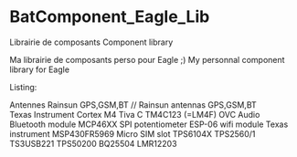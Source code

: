 # BatComponent_Eagle_Lib
Librairie de composants 
Component library

Ma librairie de composants perso pour Eagle ;) 
My personnal component library for Eagle

Listing:

Antennes Rainsun GPS,GSM,BT // Rainsun antennas GPS,GSM,BT </br>
Texas Instrument Cortex M4 Tiva C TM4C123 (=LM4F)
OVC Audio Bluetooth module
MCP46XX SPI potentiometer
ESP-06 wifi module
Texas instrument MSP430FR5969
Micro SIM slot
TPS6104X
TPS2560/1
TS3USB221
TPS50200
BQ25504
LMR12203
